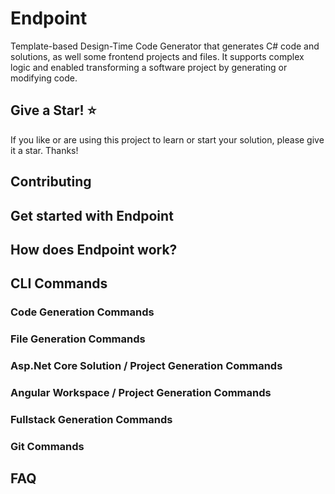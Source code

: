 # Endpoint
Template-based Design-Time Code Generator that generates C# code and solutions, as well some frontend projects and files. It supports complex logic and enabled transforming a software project by generating or modifying code.

## Give a Star! :star:

If you like or are using this project to learn or start your solution, please give it a star. Thanks!

## Contributing

## Get started with Endpoint

## How does Endpoint work?

## CLI Commands

### Code Generation Commands

### File Generation Commands

### Asp.Net Core Solution / Project Generation Commands

### Angular Workspace / Project Generation Commands

### Fullstack Generation Commands

### Git Commands

## FAQ
